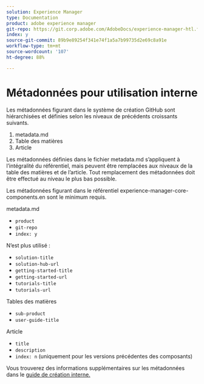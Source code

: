 ```yaml
---
solution: Experience Manager
type: Documentation
product: adobe experience manager
git-repo: https://git.corp.adobe.com/AdobeDocs/experience-manager-htl.fr-FR
index: y
source-git-commit: 89b9e89254f341e74f1a5a7b99735d2e69c8a91e
workflow-type: tm+mt
source-wordcount: '107'
ht-degree: 88%

---
```



# Métadonnées pour utilisation interne

Les métadonnées figurant dans le système de création GitHub sont hiérarchisées et définies selon les niveaux de précédents croissants suivants.

1. metadata.md
1. Table des matières
1. Article

Les métadonnées définies dans le fichier metadata.md s’appliquent à l’intégralité du référentiel, mais peuvent être remplacées aux niveaux de la table des matières et de l’article. Tout remplacement des métadonnées doit être effectué au niveau le plus bas possible.

Les métadonnées figurant dans le référentiel experience-manager-core-components.en sont le minimum requis.

metadata.md

* `product`
* `git-repo`
* `index: y`

N’est plus utilisé :

* `solution-title`
* `solution-hub-url`
* `getting-started-title`
* `getting-started-url`
* `tutorials-title`
* `tutorials-url`

Tables des matières

* `sub-product`
* `user-guide-title`

Article

* `title`
* `description`
* `index: n` (uniquement pour les versions précédentes des composants)

Vous trouverez des informations supplémentaires sur les métadonnées dans le [guide de création interne.](https://experienceleague.adobe.com/docs/authoring-guide-exl/using/authoring/features/metadata.html#solution)
